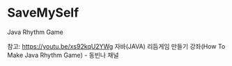 # SaveMySelf
Java Rhythm Game

참고: https://youtu.be/xs92kqU2YWg 
자바(JAVA) 리듬게임 만들기 강좌(How To Make Java Rhythm Game) - 동빈나 채널

